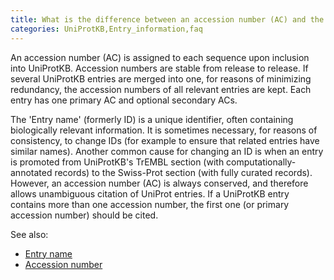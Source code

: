 ```yaml
---
title: What is the difference between an accession number (AC) and the entry name?
categories: UniProtKB,Entry_information,faq
---
```


An accession number (AC) is assigned to each sequence upon inclusion into UniProtKB. Accession numbers are stable from release to release. If several UniProtKB entries are merged into one, for reasons of minimizing redundancy, the accession numbers of all relevant entries are kept. Each entry has one primary AC and optional secondary ACs.

The 'Entry name' (formerly ID) is a unique identifier, often containing biologically relevant information. It is sometimes necessary, for reasons of consistency, to change IDs (for example to ensure that related entries have similar names). Another common cause for changing an ID is when an entry is promoted from UniProtKB's TrEMBL section (with computationally-annotated records) to the Swiss-Prot section (with fully curated records). However, an accession number (AC) is always conserved, and therefore allows unambiguous citation of UniProt entries. If a UniProtKB entry contains more than one accession number, the first one (or primary accession number) should be cited.

See also:

-   [Entry name](http://www.uniprot.org/manual/entry_name)
-   [Accession number](http://www.uniprot.org/manual/accession_numbers)
